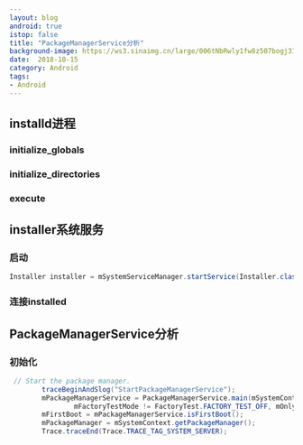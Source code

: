 ```yaml
---
layout: blog 
android: true 
istop: false
title: "PackageManagerService分析" 
background-image: https://ws3.sinaimg.cn/large/006tNbRwly1fw8z507bogj31jk1xgx41.jpg
date:  2018-10-15
category: Android
tags: 
- Android
---
```


## installd进程

### initialize_globals

### initialize_directories

### execute

## installer系统服务

### 启动

```java
Installer installer = mSystemServiceManager.startService(Installer.class);
```

### 连接installed

## PackageManagerService分析

### 初始化

```java
 // Start the package manager.
        traceBeginAndSlog("StartPackageManagerService");
        mPackageManagerService = PackageManagerService.main(mSystemContext, installer,
                mFactoryTestMode != FactoryTest.FACTORY_TEST_OFF, mOnlyCore);
        mFirstBoot = mPackageManagerService.isFirstBoot();
        mPackageManager = mSystemContext.getPackageManager();
        Trace.traceEnd(Trace.TRACE_TAG_SYSTEM_SERVER);
```



